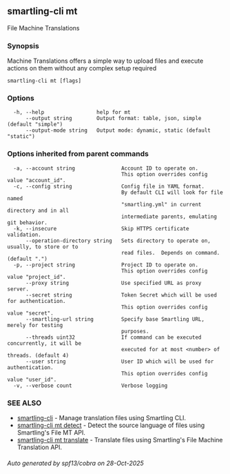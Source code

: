 ## smartling-cli mt

File Machine Translations

### Synopsis

Machine Translations offers a simple way to upload files and execute actions on them without any complex setup required

```
smartling-cli mt [flags]
```

### Options

```
  -h, --help                 help for mt
      --output string        Output format: table, json, simple (default "simple")
      --output-mode string   Output mode: dynamic, static (default "static")
```

### Options inherited from parent commands

```
  -a, --account string               Account ID to operate on.
                                     This option overrides config value "account_id".
  -c, --config string                Config file in YAML format.
                                     By default CLI will look for file named
                                     "smartling.yml" in current directory and in all
                                     intermediate parents, emulating git behavior.
  -k, --insecure                     Skip HTTPS certificate validation.
      --operation-directory string   Sets directory to operate on, usually, to store or to
                                     read files.  Depends on command. (default ".")
  -p, --project string               Project ID to operate on.
                                     This option overrides config value "project_id".
      --proxy string                 Use specified URL as proxy server.
      --secret string                Token Secret which will be used for authentication.
                                     This option overrides config value "secret".
      --smartling-url string         Specify base Smartling URL, merely for testing
                                     purposes.
      --threads uint32               If command can be executed concurrently, it will be
                                     executed for at most <number> of threads. (default 4)
      --user string                  User ID which will be used for authentication.
                                     This option overrides config value "user_id".
  -v, --verbose count                Verbose logging
```

### SEE ALSO

* [smartling-cli](smartling-cli.md)	 - Manage translation files using Smartling CLI.
* [smartling-cli mt detect](smartling-cli_mt_detect.md)	 - Detect the source language of files using Smartling's File MT API.
* [smartling-cli mt translate](smartling-cli_mt_translate.md)	 - Translate files using Smartling's File Machine Translation API.

###### Auto generated by spf13/cobra on 28-Oct-2025
